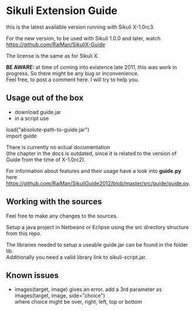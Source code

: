 Sikuli Extension Guide
======================

this is the latest available version running with Sikuli X-1.0rc3.

For the new version, to be used with Sikuli 1.0.0 and later, watch<br />
https://github.com/RaiMan/SikuliX-Guide

The license is the same as for Sikuli X.

**BE AWARE:** at time of coming into existence late 2011, this was work in progress. 
So there might be any bug or inconvenience. 
<br />Feel free, to post a comment here. I will try to help you.

Usage out of the box
--------------------

- download guide.jar
- in a script use

load("absolute-path-to-guide.jar")<br />
import guide

There is currently no actual documentation 
<br />(the chapter in the docs is outdated, since it is related to the version of Guide from the time of X-1.0rc2).

For information about features and their usage have a look into **guide.py** here https://github.com/RaiMan/SikuliGuide2012/blob/master/src/guide/guide.py.

Working with the sources
------------------------

Feel free to make any changes to the sources.

Setup a java project in Netbeans or Eclipse using the src directory structure from this repo.

The libraries needed to setup a useable guide.jar can be found in the folder lib. <br />Additionally you need a valid library link to sikuli-script.jar.

Known issues
------------
- images(target, image) gives an error. add a 3rd parameter as<br />
images(target, image, side="choice")<br />
where choice might be over, right, left, top or bottom
